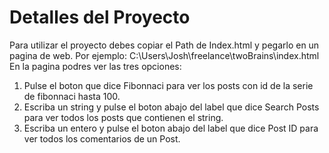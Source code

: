 # Detalles del Proyecto
Para utilizar el proyecto debes copiar el Path de Index.html y pegarlo en un pagina de web. Por ejemplo: C:\Users\Josh\freelance\twoBrains\index.html
En la pagina podres ver las tres opciones:

1. Pulse el boton que dice Fibonnaci para ver los posts con id de la serie de fibonnaci hasta 100.
2. Escriba un string y pulse el boton abajo del label que dice Search Posts para ver todos los posts que contienen el string.
3. Escriba un entero y pulse el boton abajo del label que dice Post ID para ver todos los comentarios de un Post. 

